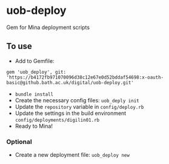 uob-deploy
==========

Gem for Mina deployment scripts

## To use

* Add to Gemfile:
```
gem 'uob_deploy', git: 'https://b4172fb971070096d38c12e67e0d52bddaf54698:x-oauth-basic@github.bath.ac.uk/digital/uob-deploy.git'
```
* `bundle install`
* Create the necessary config files: `uob_deply init`
* Update the `repository` variable in `config/deploy.rb`
* Update the settings in the build environment `config/deployments/digilin01.rb`
* Ready to Mina!

### Optional
* Create a new deployment file: `uob_deploy new`
